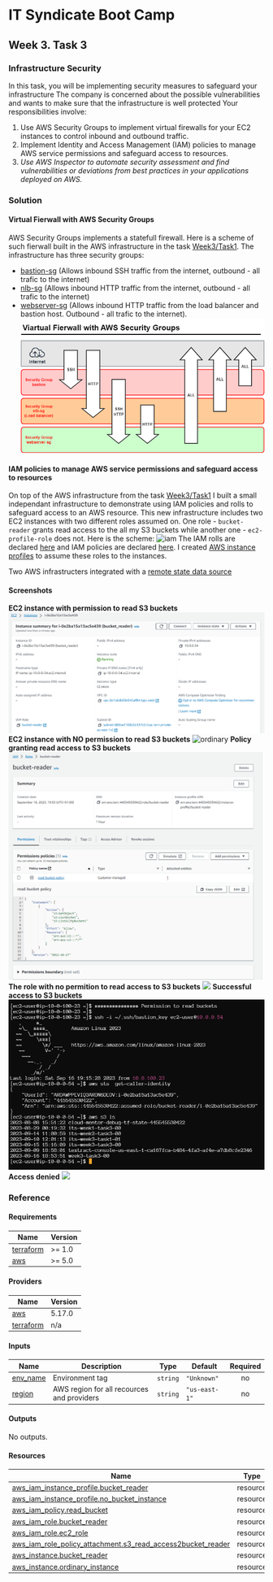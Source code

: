 <!-- BEGIN_TF_DOCS -->
# IT Syndicate Boot Camp
## Week 3. Task 3
### Infrastructure Security
In this task, you will be implementing security measures to safeguard your infrastructure The
company is concerned about the possible vulnerabilities and wants to make sure that the
infrastructure is well protected Your responsibilities involve:
1. Use AWS Security Groups to implement virtual firewalls for your EC2 instances to control
inbound and outbound traffic.
2. Implement Identity and Access Management (IAM) policies to manage AWS service
permissions and safeguard access to resources.
3. *Use AWS Inspector to automate security assessment and find vulnerabilities or deviations
from best practices in your applications deployed on AWS.*
### Solution
#### Virtual Fierwall with AWS Security Groups
AWS Security Groups implements a statefull firewall. Here is a scheme of such fierwall built in the AWS infrastructure in the task [Week3/Task1](../task1/README.md). The infrastructure has three security groups:
- [bastion-sg](../task1/bastion.tf) (Allows inbound SSH traffic from the internet, outbound - all trafic to the internet)
- [nlb-sg](../task1/security_groups.tf) (Allows inbound HTTP traffic from the internet, outbound - all trafic to the internet)
- [webserver-sg](../task1/security_groups.tf) (Allows inbound HTTP traffic from the load balancer and bastion host. Outbound - all trafic to the internet).
![fierwall](docs/virt_fw.png)

#### IAM policies to manage AWS service permissions and safeguard access to resources
On top of the AWS infrastructure from the task [Week3/Task1](../task1/README.md) I built a small independant infrastructure to demonstrate using IAM policies and rolls to safeguard access to an AWS resource. This new infrastructure includes two EC2 instances with two different roles assumed on. One role  - `bucket-reader` grants read access to the all my S3 buckets while another one - `ec2-profile-role` does not. Here is the scheme:
![iam](iam_role.png)
The IAM rolls are declared [here](iam_roles.tf) and IAM policies are declared [here](iam_policies.tf). I created [AWS instance profiles](main.tf) to assume these roles to the instances.

Two AWS infrastructers integrated with a [remote state data source](remote_state.tf)

#### Screenshots
**EC2 instance with permission to read S3 buckets**
![bucketreader](docs/bucketreader.png)
**EC2 instance with NO permission to read S3 buckets**
![ordinary](docs/../ordinary.png)
**Policy granting read access to S3 buckets**
![](docs/s3readpolicy.png)
**The role with no permition to read access to S3 buckets**
![](docs/../ordinaryrole.png)
**Successful access to S3 buckets**
![](docs/success.png)
**Access denied**
![](docs/../noaccess.png)
### Reference
#### Requirements

| Name | Version |
|------|---------|
| <a name="requirement_terraform"></a> [terraform](#requirement\_terraform) | >= 1.0 |
| <a name="requirement_aws"></a> [aws](#requirement\_aws) | >= 5.0 |
#### Providers

| Name | Version |
|------|---------|
| <a name="provider_aws"></a> [aws](#provider\_aws) | 5.17.0 |
| <a name="provider_terraform"></a> [terraform](#provider\_terraform) | n/a |
#### Inputs

| Name | Description | Type | Default | Required |
|------|-------------|------|---------|:--------:|
| <a name="input_env_name"></a> [env\_name](#input\_env\_name) | Environment tag | `string` | `"Unknown"` | no |
| <a name="input_region"></a> [region](#input\_region) | AWS region for all recources and providers | `string` | `"us-east-1"` | no |
#### Outputs

No outputs.
#### Resources

| Name | Type |
|------|------|
| [aws_iam_instance_profile.bucket_reader](https://registry.terraform.io/providers/hashicorp/aws/latest/docs/resources/iam_instance_profile) | resource |
| [aws_iam_instance_profile.no_bucket_instance](https://registry.terraform.io/providers/hashicorp/aws/latest/docs/resources/iam_instance_profile) | resource |
| [aws_iam_policy.read_bucket](https://registry.terraform.io/providers/hashicorp/aws/latest/docs/resources/iam_policy) | resource |
| [aws_iam_role.bucket_reader](https://registry.terraform.io/providers/hashicorp/aws/latest/docs/resources/iam_role) | resource |
| [aws_iam_role.ec2_role](https://registry.terraform.io/providers/hashicorp/aws/latest/docs/resources/iam_role) | resource |
| [aws_iam_role_policy_attachment.s3_read_access2bucket_reader](https://registry.terraform.io/providers/hashicorp/aws/latest/docs/resources/iam_role_policy_attachment) | resource |
| [aws_instance.bucket_reader](https://registry.terraform.io/providers/hashicorp/aws/latest/docs/resources/instance) | resource |
| [aws_instance.ordinary_instance](https://registry.terraform.io/providers/hashicorp/aws/latest/docs/resources/instance) | resource |
<!-- END_TF_DOCS -->